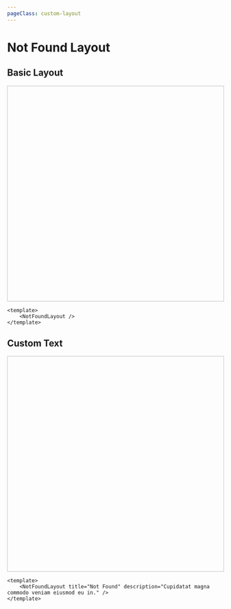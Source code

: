 ```yaml
---
pageClass: custom-layout
---
```


# Not Found Layout

## Basic Layout

<div style=" width: 100%; height: 500px; border: 1px solid #c1c1c1;">
    <NotFoundLayout></NotFoundLayout>
</div>

<CodeGroup>
  <CodeGroupItem title="Vue" active>

```vue
<template>
	<NotFoundLayout />
</template>
```

  </CodeGroupItem>
</CodeGroup>

## Custom Text

<div style=" width: 100%; height: 500px; border: 1px solid #c1c1c1;">
    <NotFoundLayout title="Not Found" description="Cupidatat magna commodo veniam eiusmod eu in."></NotFoundLayout>
</div>

<CodeGroup>
  <CodeGroupItem title="Vue" active>

```vue
<template>
	<NotFoundLayout title="Not Found" description="Cupidatat magna commodo veniam eiusmod eu in." />
</template>
```

  </CodeGroupItem>
</CodeGroup>
